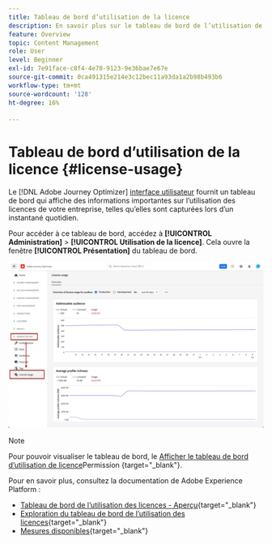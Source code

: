 ```yaml
---
title: Tableau de bord d’utilisation de la licence
description: En savoir plus sur le tableau de bord de l’utilisation de la licence Journey Optimizer
feature: Overview
topic: Content Management
role: User
level: Beginner
exl-id: 7e91face-c8f4-4e70-9123-9e36bae7e67e
source-git-commit: 0ca491315e214e3c12bec11a93da1a2b98b493b6
workflow-type: tm+mt
source-wordcount: '128'
ht-degree: 16%

---
```


# Tableau de bord d’utilisation de la licence {#license-usage}

Le [!DNL Adobe Journey Optimizer] [interface utilisateur](../start/user-interface.md) fournit un tableau de bord qui affiche des informations importantes sur l’utilisation des licences de votre entreprise, telles qu’elles sont capturées lors d’un instantané quotidien.

Pour accéder à ce tableau de bord, accédez à **[!UICONTROL Administration]** > **[!UICONTROL Utilisation de la licence]**. Cela ouvre la fenêtre **[!UICONTROL Présentation]** du tableau de bord.

![](assets/license-usage-dashboard.png)

>[!NOTE]
>
>Pour pouvoir visualiser le tableau de bord, le [Afficher le tableau de bord d’utilisation de licence](https://experienceleague.adobe.com/docs/experience-platform/dashboards/permissions.html?lang=en#available-permissions)Permission {target=&quot;_blank&quot;}.

Pour en savoir plus, consultez la documentation de Adobe Experience Platform :

* [Tableau de bord de l’utilisation des licences - Aperçu](https://experienceleague.adobe.com/docs/experience-platform/dashboards/guides/license-usage.html?lang=fr){target=&quot;_blank&quot;}
* [Exploration du tableau de bord de l’utilisation des licences](https://experienceleague.adobe.com/docs/experience-platform/dashboards/guides/license-usage.html#exploring-the-license-usage-dashboard){target=&quot;_blank&quot;}
* [Mesures disponibles](https://experienceleague.adobe.com/docs/experience-platform/dashboards/guides/license-usage.html#available-metrics){target=&quot;_blank&quot;}
